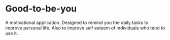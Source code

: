 # Good-to-be-you
A motivational application. Designed to remind you the daily tasks to improve personal life.
Also to improve self esteem of individuals who tend to use it.